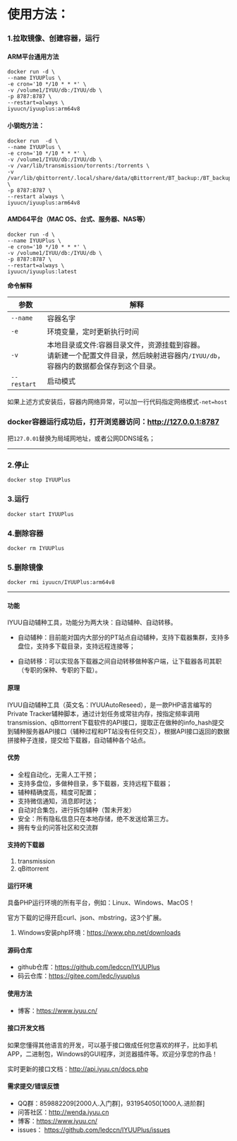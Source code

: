 # 使用方法：
### 1.拉取镜像、创建容器，运行

#### ARM平台通用方法

```
docker run -d \
--name IYUUPlus \
-e cron='10 */10 * * *' \
-v /volume1/IYUU/db:/IYUU/db \
-p 8787:8787 \
--restart=always \
iyuucn/iyuuplus:arm64v8
```
#### 小钢炮方法：

```
docker run  -d \
--name IYUUPlus \
-e cron='10 */10 * * *' \
-v /volume1/IYUU/db:/IYUU/db \
-v /var/lib/transmission/torrents:/torrents \
-v /var/lib/qbittorrent/.local/share/data/qBittorrent/BT_backup:/BT_backup \
-p 8787:8787 \
--restart always \
iyuucn/iyuuplus:arm64v8
```

#### AMD64平台（MAC OS、台式、服务器、NAS等）

```
docker run -d \
--name IYUUPlus \
-e cron='10 */10 * * *' \
-v /volume1/IYUU/db:/IYUU/db \
-p 8787:8787 \
--restart=always \
iyuucn/iyuuplus:latest
```


**命令解释**

| 参数        | 解释                                                         |
| ----------- | ------------------------------------------------------------ |
| `--name`    | 容器名字                                                     |
| `-e`        | 环境变量，定时更新执行时间                                   |
| `-v`        | 本地目录或文件:容器目录文件，资源挂载到容器。<br />请新建一个配置文件目录，然后映射进容器内`/IYUU/db`，容器内的数据都会保存到这个目录。 |
| `--restart` | 启动模式                                                     |

如果上述方式安装后，容器内网络异常，可以加一行代码指定网络模式`-net=host`

### docker容器运行成功后，打开浏览器访问：http://127.0.0.1:8787
把`127.0.01`替换为局域网地址，或者公网DDNS域名；



------



### 2.停止

```
docker stop IYUUPlus
```


### 3.运行

```
docker start IYUUPlus
```

### 4.删除容器
```
docker rm IYUUPlus
```

### 5.删除镜像
```
docker rmi iyuucn/IYUUPlus:arm64v8
```



------



#### 功能

IYUU自动辅种工具，功能分为两大块：自动辅种、自动转移。

- 自动辅种：目前能对国内大部分的PT站点自动辅种，支持下载器集群，支持多盘位，支持多下载目录，支持远程连接等；

- 自动转移：可以实现各下载器之间自动转移做种客户端，让下载器各司其职（专职的保种、专职的下载）。

#### 原理

IYUU自动辅种工具（英文名：IYUUAutoReseed），是一款PHP语言编写的Private Tracker辅种脚本，通过计划任务或常驻内存，按指定频率调用transmission、qBittorrent下载软件的API接口，提取正在做种的info_hash提交到辅种服务器API接口（辅种过程和PT站没有任何交互），根据API接口返回的数据拼接种子连接，提交给下载器，自动辅种各个站点。

#### 优势

 - 全程自动化，无需人工干预；
 - 支持多盘位，多做种目录，多下载器，支持远程下载器；
 - 辅种精确度高，精度可配置；
 - 支持微信通知，消息即时达；
 - 自动对合集包，进行拆包辅种（暂未开发）
 - 安全：所有隐私信息只在本地存储，绝不发送给第三方。
 - 拥有专业的问答社区和交流群

#### 支持的下载器

  1. transmission
  2. qBittorrent

#### 运行环境

具备PHP运行环境的所有平台，例如：Linux、Windows、MacOS！

官方下载的记得开启curl、json、mbstring，这3个扩展。

  1. Windows安装php环境：https://www.php.net/downloads

#### 源码仓库

 - github仓库：https://github.com/ledccn/IYUUPlus
 - 码云仓库：https://gitee.com/ledc/iyuuplus


#### 使用方法

- 博客：https://www.iyuu.cn/

#### 接口开发文档

如果您懂得其他语言的开发，可以基于接口做成任何您喜欢的样子，比如手机APP，二进制包，Windows的GUI程序，浏览器插件等。欢迎分享您的作品！

实时更新的接口文档：http://api.iyuu.cn/docs.php


#### 需求提交/错误反馈

 - QQ群：859882209[2000人.入门群]，931954050[1000人.进阶群]
 - 问答社区：http://wenda.iyuu.cn
 - 博客：https://www.iyuu.cn/
 - issues： https://github.com/ledccn/IYUUPlus/issues 